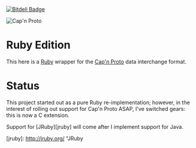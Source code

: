 [![Bitdeli Badge](https://d2weczhvl823v0.cloudfront.net/cstrahan/capnp-ruby/trend.png)](https://bitdeli.com/free "Bitdeli Badge")

![Cap'n Proto][logo]

# Ruby Edition

This here is a [Ruby][ruby] wrapper for the [Cap'n Proto]() data interchange format.

# Status

This project started out as a pure Ruby re-implementation; however, in
the interest of rolling out support for Cap'n Proto ASAP, I've switched
gears: this is now a C extension.

Support for [JRuby][jruby] will come after I implement support for Java.

[logo]: https://raw.github.com/cstrahan/capnp-ruby/master/media/captain_proto_small.png "Cap'n Proto"
[ruby]: http://www.ruby-lang.org/ "Ruby"
[capnp]: http://kentonv.github.io/capnproto/ "Cap'n Proto"
[jruby]: http://jruby.org/ "JRuby
